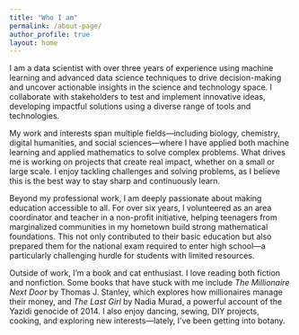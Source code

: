 ```yaml
---
title: "Who I am"
permalink: /about-page/
author_profile: true
layout: home
---
```


I am a data scientist with over three years of experience using machine learning and advanced data science techniques to drive decision-making and uncover actionable insights in the science and technology space. I collaborate with stakeholders to test and implement innovative ideas, developing impactful solutions using a diverse range of tools and technologies.

My work and interests span multiple fields—including biology, chemistry, digital humanities, and social sciences—where I have applied both machine learning and applied mathematics to solve complex problems. What drives me is working on projects that create real impact, whether on a small or large scale. I enjoy tackling challenges and solving problems, as I believe this is the best way to stay sharp and continuously learn.

Beyond my professional work, I am deeply passionate about making education accessible to all. For over six years, I volunteered as an area coordinator and teacher in a non-profit initiative, helping teenagers from marginalized communities in my hometown build strong mathematical foundations. This not only contributed to their basic education but also prepared them for the national exam required to enter high school—a particularly challenging hurdle for students with limited resources.

Outside of work, I’m a book and cat enthusiast. I love reading both fiction and nonfiction. Some books that have stuck with me include _The Millionaire Next Door_ by Thomas J. Stanley, which explores how millionaires manage their money, and _The Last Girl_ by Nadia Murad, a powerful account of the Yazidi genocide of 2014. I also enjoy dancing, sewing, DIY projects, cooking, and exploring new interests—lately, I’ve been getting into botany.

